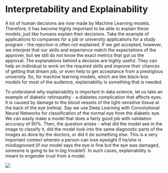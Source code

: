 # Interpretability and Explainability

A lot of human decisions are now made by Machine Learning models. Therefore, it has become highly important to be able to explain these models, just like humans explain their decisions. Take the example of applications to companies for a job or university applications for a study program - the rejection is often not explained. If we get accepted, however, we interpret that our skills and experience match the expectations of the approver, but we still do not know the exact metrics that got us the approval. The explanations behind a decision are highly useful. They can help an individual to work on the required skills and improve their chances of getting that dream job, or even help to get acceptance from a prestigious university. So, for machine learning models, which are like black-box models for most of the audience, explainability is something that is needed.

To understand why explainability is important in data science, let us take an example of diabetic retinopathy - a diabetes complication that affects eyes. It is caused by damage to the blood vessels of the light-sensitive tissue at the back of the eye \(retina\). Say we use Deep Learning with Convolutional Neural Networks for classification of the normal eye from the diabetic eye. We can easily make a model that does a fairly good job with validation accuracy of 90%. Then, the question arises - what did the model see in the image to classify it, did the model look into the same diagnostic parts of the images as done by the doctors, or did it do something else. This is a very important context wherein a person can lose eyesight if he/she is misdiagnosed \(if our model says the eye is fine but the eye was damaged, someone is going to be in big trouble!\). In such cases, explainability is meant to engender trust from a model.

![](https://lh4.googleusercontent.com/FtmX_tsjJEDYDK-kTuYCqdxp38hECeibPZFDjgGUSfwU2WAlTPZRxhdKNhDLhuF-6Y8dUI0LAMxBcpbx5Lg4R3KqR54OLIwbRGyr-ZC7_sTJNeSP4H6vRx6JFmwnbL_l0v1xdiE0)

